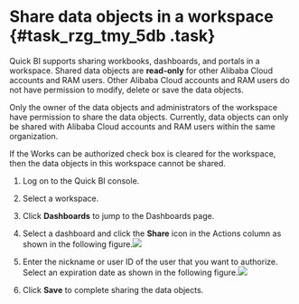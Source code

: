# Share data objects in a workspace {#task_rzg_tmy_5db .task}

Quick BI supports sharing workbooks, dashboards, and portals in a workspace. Shared data objects are **read-only** for other Alibaba Cloud accounts and RAM users. Other Alibaba Cloud accounts and RAM users do not have permission to modify, delete or save the data objects.

Only the owner of the data objects and administrators of the workspace have permission to share the data objects. Currently, data objects can only be shared with Alibaba Cloud accounts and RAM users within the same organization.

If the Works can be authorized check box is cleared for the workspace, then the data objects in this workspace cannot be shared.

1.   Log on to the Quick BI console. 
2.   Select a workspace. 
3.   Click **Dashboards** to jump to the Dashboards page. 
4.   Select a dashboard and click the **Share** icon in the Actions column as shown in the following figure.![](http://static-aliyun-doc.oss-cn-hangzhou.aliyuncs.com/assets/img/9171/15447905421509_en-US.png)

 
5.   Enter the nickname or user ID of the user that you want to authorize. Select an expiration date as shown in the following figure.![](http://static-aliyun-doc.oss-cn-hangzhou.aliyuncs.com/assets/img/9171/15447905421512_en-US.png)

 
6.   Click **Save** to complete sharing the data objects. 

